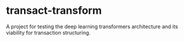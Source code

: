 # transact-transform
A project for testing the deep learning transformers architecture and its viability for transaction structuring.
